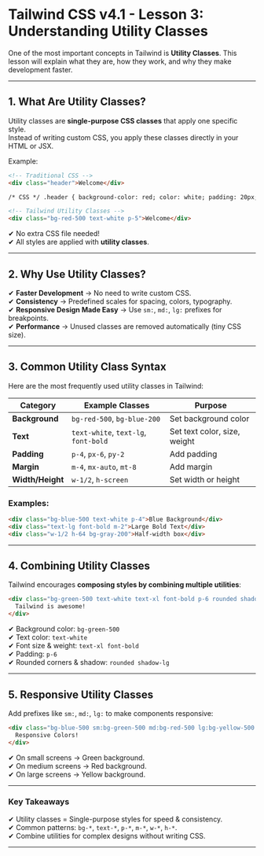 # Tailwind CSS v4.1 - Lesson 3: Understanding Utility Classes

One of the most important concepts in Tailwind is **Utility Classes**. This lesson will explain what they are, how they work, and why they make development faster.

---

## **1. What Are Utility Classes?**

Utility classes are **single-purpose CSS classes** that apply one specific style.  
Instead of writing custom CSS, you apply these classes directly in your HTML or JSX.

Example:

```html
<!-- Traditional CSS -->
<div class="header">Welcome</div>

/* CSS */ .header { background-color: red; color: white; padding: 20px; }

<!-- Tailwind Utility Classes -->
<div class="bg-red-500 text-white p-5">Welcome</div>
```

✔ No extra CSS file needed!  
✔ All styles are applied with **utility classes**.

---

## **2. Why Use Utility Classes?**

✔ **Faster Development** → No need to write custom CSS.  
✔ **Consistency** → Predefined scales for spacing, colors, typography.  
✔ **Responsive Design Made Easy** → Use `sm:`, `md:`, `lg:` prefixes for breakpoints.  
✔ **Performance** → Unused classes are removed automatically (tiny CSS size).

---

## **3. Common Utility Class Syntax**

Here are the most frequently used utility classes in Tailwind:

| Category         | Example Classes                      | Purpose                      |
| ---------------- | ------------------------------------ | ---------------------------- |
| **Background**   | `bg-red-500`, `bg-blue-200`          | Set background color         |
| **Text**         | `text-white`, `text-lg`, `font-bold` | Set text color, size, weight |
| **Padding**      | `p-4`, `px-6`, `py-2`                | Add padding                  |
| **Margin**       | `m-4`, `mx-auto`, `mt-8`             | Add margin                   |
| **Width/Height** | `w-1/2`, `h-screen`                  | Set width or height          |

### Examples:

```html
<div class="bg-blue-500 text-white p-4">Blue Background</div>
<div class="text-lg font-bold m-2">Large Bold Text</div>
<div class="w-1/2 h-64 bg-gray-200">Half-width box</div>
```

---

## **4. Combining Utility Classes**

Tailwind encourages **composing styles by combining multiple utilities**:

```html
<div class="bg-green-500 text-white text-xl font-bold p-6 rounded shadow-lg">
  Tailwind is awesome!
</div>
```

✔ Background color: `bg-green-500`  
✔ Text color: `text-white`  
✔ Font size & weight: `text-xl font-bold`  
✔ Padding: `p-6`  
✔ Rounded corners & shadow: `rounded shadow-lg`

---

## **5. Responsive Utility Classes**

Add prefixes like `sm:`, `md:`, `lg:` to make components responsive:

```html
<div class="bg-blue-500 sm:bg-green-500 md:bg-red-500 lg:bg-yellow-500 p-4">
  Responsive Colors!
</div>
```

✔ On small screens → Green background.  
✔ On medium screens → Red background.  
✔ On large screens → Yellow background.

---

### Key Takeaways

✔ Utility classes = Single-purpose styles for speed & consistency.  
✔ Common patterns: `bg-*`, `text-*`, `p-*`, `m-*`, `w-*`, `h-*`.  
✔ Combine utilities for complex designs without writing CSS.

---
